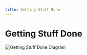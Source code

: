 ```yaml
---
title: Getting Stuff Done
---
```


# Getting Stuff Done

![Getting Stuff Done Diagram](https://drive.google.com/uc?id=1tZpozIyqZwUiUlHdYTfldU87gVJzddCs)
